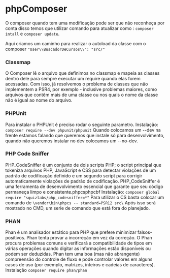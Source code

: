 # phpComposer

O composer quando tem uma modificação pode ser que não reconheça por conta disso temos que utilizar comando para atualizar como : `composer intall` e `composer update`.

Aqui criamos um caminho para realizar o autoload da classe com o composer
`"User\\BuscadorDeCursos\\": "src/"`


### Classmap

O Composer lê o arquivo que definimos no classmap e mapeia as classes dentro dele para sempre executar um require quando elas forem acessadas. Com isso, já resolvemos o problema de classes que não implementem a PSR4, por exemplo - inclusive problemas maiores, como arquivos que contêm mais de uma classe ou nos quais o nome da classe não é igual ao nome do arquivo.

### PHPUnit

Para instalar o PHPUnit é preciso rodar o seguinte parametro.
Instalação: `composer require --dev phpunit/phpunit`
Quando colocamos um --dev na frente estamos falando que queremos que instale só para desenvolvimento, quando não queremos instalar no dev colocamos um --no-dev.

### PHP Code Sniffer

PHP_CodeSniffer é um conjunto de dois scripts PHP; o script principal que tokeniza arquivos PHP, JavaScript e CSS para detectar violações de um padrão de codificação definido e um segundo script para corrigir automaticamente violações de padrão de codificação. PHP_CodeSniffer é uma ferramenta de desenvolvimento essencial que garante que seu código permaneça limpo e consistente.phpcsphpcbf
Instalação: `composer global require "squizlabs/php_codesniffer=*"`
Para utilizar o CS basta colocar um comando de `\vendor\bin\phpcs -- standard=PSR12 src\`
Após isso será mostrado no CMD, um serie de comando que está fora do planejado.

### PHAN

Phan é um analisador estático para PHP que prefere minimizar falsos-positivos. Phan tenta provar a incorreção em vez da correção.
O Phan procura problemas comuns e verificará a compatibilidade de tipos em várias operações quando digitar as informações estão disponíveis ou podem ser deduzidas. Phan tem uma boa (mas não abrangente) compreensão do controle de fluxo e pode controlar valores em alguns casos de uso (por exemplo, matrizes, inteiros e cadeias de caracteres).
Instalação `composer require phan/phan`

